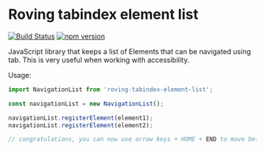 # Roving tabindex element list

[![Build Status](https://travis-ci.org/tajakobsen/roving-tabindex-element-list.svg?branch=master)](https://travis-ci.org/tajakobsen/roving-tabindex-element-list)
[![npm version](https://badge.fury.io/js/roving-tabindex-element-list.svg)](https://badge.fury.io/js/roving-tabindex-element-list)

JavaScript library that keeps a list of Elements that can be navigated using tab. This is very useful when working
with accessibility.

Usage:
```javascript
import NavigationList from 'roving-tabindex-element-list';

const navigationList = new NavigationList(); 

navigationList.registerElement(element1);
navigationList.registerElement(element2);

// congratulations, you can now use arrow keys + HOME + END to move between the elements in the list 
```
